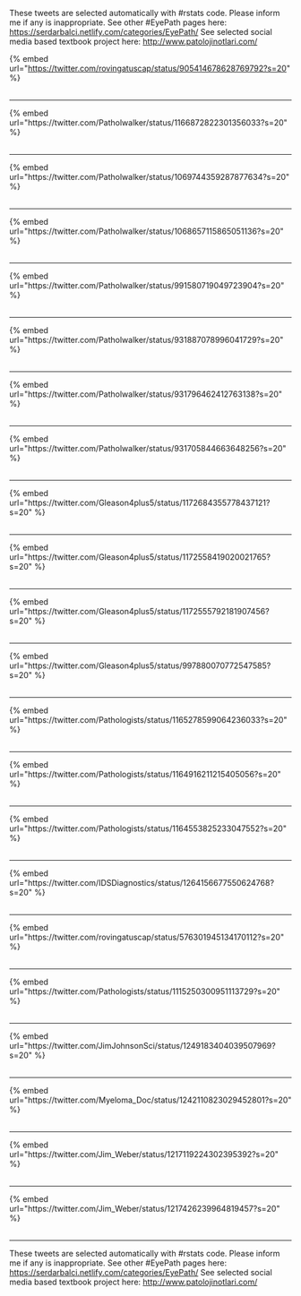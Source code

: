 

These tweets are selected automatically with #rstats code. Please inform me if any is inappropriate.
See other #EyePath pages here: https://serdarbalci.netlify.com/categories/EyePath/ 
See selected social media based textbook project here: http://www.patolojinotlari.com/

{% embed url="https://twitter.com/rovingatuscap/status/905414678628769792?s=20" %}<br>
<br>
<hr>
{% embed url="https://twitter.com/Patholwalker/status/1166872822301356033?s=20" %}<br>
<br>
<hr>
{% embed url="https://twitter.com/Patholwalker/status/1069744359287877634?s=20" %}<br>
<br>
<hr>
{% embed url="https://twitter.com/Patholwalker/status/1068657115865051136?s=20" %}<br>
<br>
<hr>
{% embed url="https://twitter.com/Patholwalker/status/991580719049723904?s=20" %}<br>
<br>
<hr>
{% embed url="https://twitter.com/Patholwalker/status/931887078996041729?s=20" %}<br>
<br>
<hr>
{% embed url="https://twitter.com/Patholwalker/status/931796462412763138?s=20" %}<br>
<br>
<hr>
{% embed url="https://twitter.com/Patholwalker/status/931705844663648256?s=20" %}<br>
<br>
<hr>
{% embed url="https://twitter.com/Gleason4plus5/status/1172684355778437121?s=20" %}<br>
<br>
<hr>
{% embed url="https://twitter.com/Gleason4plus5/status/1172558419020021765?s=20" %}<br>
<br>
<hr>
{% embed url="https://twitter.com/Gleason4plus5/status/1172555792181907456?s=20" %}<br>
<br>
<hr>
{% embed url="https://twitter.com/Gleason4plus5/status/997880070772547585?s=20" %}<br>
<br>
<hr>
{% embed url="https://twitter.com/Pathologists/status/1165278599064236033?s=20" %}<br>
<br>
<hr>
{% embed url="https://twitter.com/Pathologists/status/1164916211215405056?s=20" %}<br>
<br>
<hr>
{% embed url="https://twitter.com/Pathologists/status/1164553825233047552?s=20" %}<br>
<br>
<hr>
{% embed url="https://twitter.com/IDSDiagnostics/status/1264156677550624768?s=20" %}<br>
<br>
<hr>
{% embed url="https://twitter.com/rovingatuscap/status/576301945134170112?s=20" %}<br>
<br>
<hr>
{% embed url="https://twitter.com/Pathologists/status/1115250300951113729?s=20" %}<br>
<br>
<hr>
{% embed url="https://twitter.com/JimJohnsonSci/status/1249183404039507969?s=20" %}<br>
<br>
<hr>
{% embed url="https://twitter.com/Myeloma_Doc/status/1242110823029452801?s=20" %}<br>
<br>
<hr>
{% embed url="https://twitter.com/Jim_Weber/status/1217119224302395392?s=20" %}<br>
<br>
<hr>
{% embed url="https://twitter.com/Jim_Weber/status/1217426239964819457?s=20" %}<br>
<br>
<hr>


These tweets are selected automatically with #rstats code. Please inform me if any is inappropriate.
See other #EyePath pages here: https://serdarbalci.netlify.com/categories/EyePath/ 
See selected social media based textbook project here: http://www.patolojinotlari.com/
